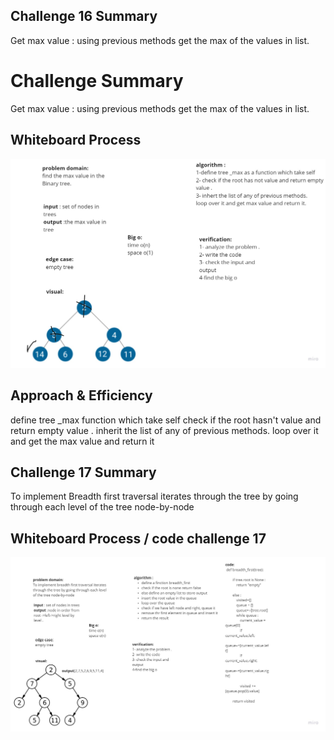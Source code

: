 
## Challenge 16 Summary
Get max value : using previous methods get the max of the values in list.


# Challenge Summary
Get max value : using previous methods get the max of the values in list.

## Whiteboard Process

![](./code16.jpg)

## Approach & Efficiency
define tree _max function which take self check if the root hasn't value and return empty value . inherit the list of any of previous methods. loop over it and get the max value and return it



## Challenge 17 Summary
To implement Breadth first traversal iterates through the tree by going through each level of the tree node-by-node

## Whiteboard Process / code challenge 17

![](./code17.jpg)

